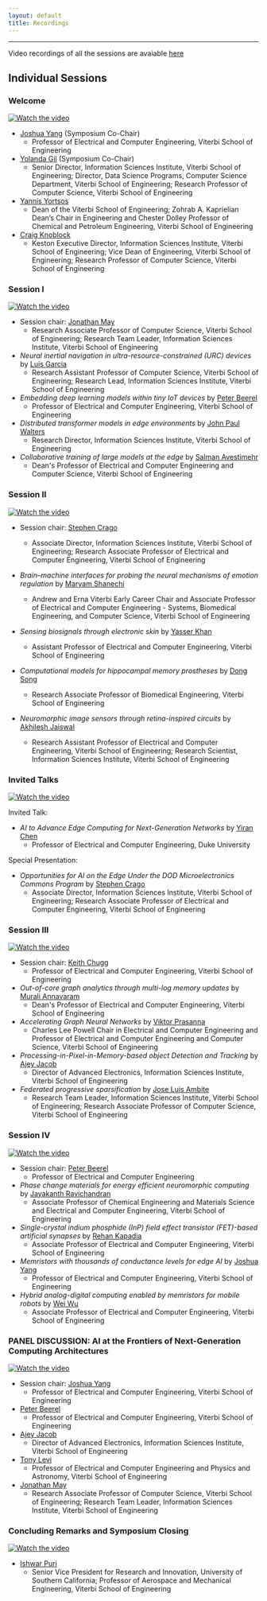 ```yaml
---
layout: default
title: Recordings
---
```


---

Video recordings of all the sessions are avaiable [here](https://www.youtube.com/watch?v=HfBhmM7_SGI&list=PLknXvJJeEDaKws7jYUdb67K0Gg8yVASdh)

## Individual Sessions

### Welcome

[![Watch the video](https://img.youtube.com/vi/HfBhmM7_SGI/default.jpg)](https://www.youtube.com/watch?v=HfBhmM7_SGI&list=PLknXvJJeEDaKws7jYUdb67K0Gg8yVASdh&index=1)

- [Joshua Yang](https://viterbi.usc.edu/directory/faculty/Yang/J-Joshua) (Symposium Co-Chair)
  - Professor of Electrical and Computer Engineering, Viterbi School of Engineering
- [Yolanda Gil](https://viterbi.usc.edu/directory/faculty/Gil/Yolanda) (Symposium Co-Chair)
  - Senior Director, Information Sciences Institute, Viterbi School of Engineering; Director, Data Science Programs, Computer Science Department, Viterbi School of Engineering; Research Professor of Computer Science, Viterbi School of Engineering
- [Yannis Yortsos](https://viterbi.usc.edu/directory/faculty/Yortsos/Yannis)
  - Dean of the Viterbi School of Engineering; Zohrab A. Kaprielian Dean’s Chair in Engineering and Chester Dolley Professor of Chemical and Petroleum Engineering, Viterbi School of Engineering
- [Craig Knoblock](https://usc-isi-i2.github.io/knoblock/)
  - Keston Executive Director, Information Sciences Institute, Viterbi School of Engineering; Vice Dean of Engineering, Viterbi School of Engineering; Research Professor of Computer Science, Viterbi School of Engineering

### Session I

[![Watch the video](https://img.youtube.com/vi/HfBhmM7_SGI/default.jpg)](https://www.youtube.com/watch?v=HfBhmM7_SGI&list=PLknXvJJeEDaKws7jYUdb67K0Gg8yVASdh&index=1)

- Session chair: [Jonathan May](https://viterbi.usc.edu/directory/faculty/May/Jonathan)
  - Research Associate Professor of Computer Science, Viterbi School of Engineering; Research Team Leader, Information Sciences Institute, Viterbi School of Engineering
- _Neural inertial navigation in ultra-resource-constrained (URC) devices_ by [Luis Garcia](https://lagarcia.us/)
  - Research Assistant Professor of Computer Science, Viterbi School of Engineering; Research Lead, Information Sciences Institute, Viterbi School of Engineering
- _Embedding deep learning models within tiny IoT devices_ by [Peter Beerel](https://viterbi.usc.edu/directory/faculty/Beerel/Peter)
  - Professor of Electrical and Computer Engineering, Viterbi School of Engineering
- _Distributed transformer models in edge environments_ by [John Paul Walters](https://www.isi.edu/directory/jwalters/)
  - Research Director, Information Sciences Institute, Viterbi School of Engineering
- _Collaborative training of large models at the edge_ by [Salman Avestimehr](https://viterbi.usc.edu/directory/faculty/Avestimehr/Salman)
  - Dean's Professor of Electrical and Computer Engineering and Computer Science, Viterbi School of Engineering

### Session II

[![Watch the video](https://img.youtube.com/vi/HfBhmM7_SGI/default.jpg)](https://www.youtube.com/watch?v=HfBhmM7_SGI&list=PLknXvJJeEDaKws7jYUdb67K0Gg8yVASdh&index=2)

- Session chair: [Stephen Crago](https://viterbi.usc.edu/directory/faculty/Crago/Stephen)
  - Associate Director, Information Sciences Institute, Viterbi School of Engineering; Research Associate Professor of Electrical and Computer Engineering, Viterbi School of Engineering
- _Brain–machine interfaces for probing the neural mechanisms of emotion regulation_ by [Maryam Shanechi](https://viterbi.usc.edu/directory/faculty/Shanechi/Maryam)
  - Andrew and Erna Viterbi Early Career Chair and Associate Professor of Electrical and Computer Engineering - Systems, Biomedical Engineering, and Computer Science, Viterbi School of Engineering
- _Sensing biosignals through electronic skin_ by [Yasser Khan](https://viterbi.usc.edu/directory/faculty/Khan/Yasser)
  - Assistant Professor of Electrical and Computer Engineering, Viterbi School of Engineering
- _Computational models for hippocampal memory prostheses_ by [Dong Song](https://viterbi.usc.edu/directory/faculty/Song/Dong)
  - Research Associate Professor of Biomedical Engineering, Viterbi School of Engineering
- _Neuromorphic image sensors through retina-inspired circuits_ by [Akhilesh Jaiswal](https://viterbi.usc.edu/directory/faculty/Jaiswal/Akhilesh)

  - Research Assistant Professor of Electrical and Computer Engineering, Viterbi School of Engineering; Research Scientist, Information Sciences Institute, Viterbi School of Engineering

### Invited Talks

[![Watch the video](https://img.youtube.com/vi/HfBhmM7_SGI/default.jpg)](https://www.youtube.com/watch?v=HfBhmM7_SGI&list=PLknXvJJeEDaKws7jYUdb67K0Gg8yVASdh&index=3)

Invited Talk:

- _AI to Advance Edge Computing for Next-Generation Networks_ by [Yiran Chen](https://ece.duke.edu/faculty/yiran-chen)
  - Professor of Electrical and Computer Engineering, Duke University

Special Presentation:

- _Opportunities for AI on the Edge Under the DOD Microelectronics Commons Program_ by [Stephen Crago](https://viterbi.usc.edu/directory/faculty/Crago/Stephen)
  - Associate Director, Information Sciences Institute, Viterbi School of Engineering; Research Associate Professor of Electrical and Computer Engineering, Viterbi School of Engineering

### Session III

[![Watch the video](https://img.youtube.com/vi/HfBhmM7_SGI/default.jpg)](https://www.youtube.com/watch?v=HfBhmM7_SGI&list=PLknXvJJeEDaKws7jYUdb67K0Gg8yVASdh&index=4)

- Session chair: [Keith Chugg](https://viterbi.usc.edu/directory/faculty/Chugg/Keith)
  - Professor of Electrical and Computer Engineering, Viterbi School of Engineering
- _Out-of-core graph analytics through multi-log memory updates_ by [Murali Annavaram](https://viterbi.usc.edu/directory/faculty/Annavaram/Murali)
  - Dean's Professor of Electrical and Computer Engineering, Viterbi School of Engineering
- _Accelerating Graph Neural Networks_ by [Viktor Prasanna](https://viterbi.usc.edu/directory/faculty/Prasanna/Viktor)
  - Charles Lee Powell Chair in Electrical and Computer Engineering and Professor of Electrical and Computer Engineering and Computer Science, Viterbi School of Engineering
- _Processing-in-Pixel-in-Memory-based object Detection and Tracking_ by [Ajey Jacob](https://www.isi.edu/directory/ajey/)
  - Director of Advanced Electronics, Information Sciences Institute, Viterbi School of Engineering
- _Federated progressive sparsification_ by [Jose Luis Ambite](https://viterbi.usc.edu/directory/faculty/Ambite-Molina/Jose-Luis)
  - Research Team Leader, Information Sciences Institute, Viterbi School of Engineering; Research Associate Professor of Computer Science, Viterbi School of Engineering

### Session IV

[![Watch the video](https://img.youtube.com/vi/HfBhmM7_SGI/default.jpg)](https://www.youtube.com/watch?v=HfBhmM7_SGI&list=PLknXvJJeEDaKws7jYUdb67K0Gg8yVASdh&index=4)

- Session chair: [Peter Beerel](https://viterbi.usc.edu/directory/faculty/Beerel/Peter)
  - Professor of Electrical and Computer Engineering
- _Phase change materials for energy efficient neuromorphic computing_ by [Jayakanth Ravichandran](https://viterbi.usc.edu/directory/faculty/Ravichandran/Jayakanth)
  - Associate Professor of Chemical Engineering and Materials Science and Electrical and Computer Engineering, Viterbi School of Engineering
- _Single-crystal indium phosphide (InP) field effect transistor (FET)-based artificial synapses_ by [Rehan Kapadia](https://viterbi.usc.edu/directory/faculty/Kapadia/Rehan)
  - Associate Professor of Electrical and Computer Engineering, Viterbi School of Engineering
- _Memristors with thousands of conductance levels for edge AI_ by [Joshua Yang](https://viterbi.usc.edu/directory/faculty/Yang/J-Joshua)
  - Professor of Electrical and Computer Engineering, Viterbi School of Engineering
- _Hybrid analog-digital computing enabled by memristors for mobile robots_ by [Wei Wu](https://viterbi.usc.edu/directory/faculty/Wu/Wei)
  - Associate Professor of Electrical and Computer Engineering, Viterbi School of Engineering

### PANEL DISCUSSION: AI at the Frontiers of Next-Generation Computing Architectures

[![Watch the video](https://img.youtube.com/vi/HfBhmM7_SGI/default.jpg)](https://www.youtube.com/watch?v=HfBhmM7_SGI&list=PLknXvJJeEDaKws7jYUdb67K0Gg8yVASdh&index=6)

- Session chair: [Joshua Yang](https://viterbi.usc.edu/directory/faculty/Yang/J-Joshua)
  - Professor of Electrical and Computer Engineering, Viterbi School of Engineering
- [Peter Beerel](https://viterbi.usc.edu/directory/faculty/Beerel/Peter)
  - Professor of Electrical and Computer Engineering, Viterbi School of Engineering
- [Ajey Jacob](https://www.isi.edu/directory/ajey/)
  - Director of Advanced Electronics, Information Sciences Institute, Viterbi School of Engineering
- [Tony Levi](https://viterbi.usc.edu/directory/faculty/Levi/Anthony)
  - Professor of Electrical and Computer Engineering and Physics and Astronomy, Viterbi School of Engineering
- [Jonathan May](https://viterbi.usc.edu/directory/faculty/May/Jonathan)
  - Research Associate Professor of Computer Science, Viterbi School of Engineering; Research Team Leader, Information Sciences Institute, Viterbi School of Engineering

### Concluding Remarks and Symposium Closing

[![Watch the video](https://img.youtube.com/vi/HfBhmM7_SGI/default.jpg)](https://youtu.be/x7rb10wGQkA?list=PLknXvJJeEDaKws7jYUdb67K0Gg8yVASdh&t=3000)

- [Ishwar Puri](https://about.usc.edu/senior-administration/ishwar-k-puri/)
  - Senior Vice President for Research and Innovation, University of Southern California; Professor of Aerospace and Mechanical Engineering, Viterbi School of Engineering
